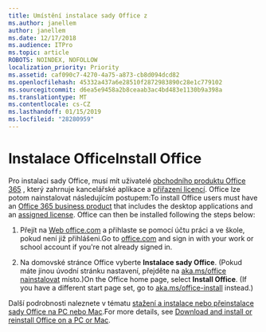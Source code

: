 ```yaml
---
title: Umístění instalace sady Office z
ms.author: janellem
author: janellem
ms.date: 12/17/2018
ms.audience: ITPro
ms.topic: article
ROBOTS: NOINDEX, NOFOLLOW
localization_priority: Priority
ms.assetid: caf090c7-4270-4a75-a873-cb8d094dcd82
ms.openlocfilehash: 45332a437a6e28510f2872983890c28e1c779102
ms.sourcegitcommit: d6ea5e9458a2b8ceaab3ac4bd483e1130b9a398a
ms.translationtype: MT
ms.contentlocale: cs-CZ
ms.lasthandoff: 01/15/2019
ms.locfileid: "28280959"
---
```

# <a name="install-office"></a><span data-ttu-id="474a6-102">Instalace Office</span><span class="sxs-lookup"><span data-stu-id="474a6-102">Install Office</span></span>

<span data-ttu-id="474a6-p101">Pro instalaci sady Office, musí mít uživatelé [obchodního produktu Office 365](https://support.office.com/article/f8ab5e25-bf3f-4a47-b264-174b1ee925fd.aspx) , který zahrnuje kancelářské aplikace a [přiřazení licencí](https://docs.microsoft.com/office365/admin/subscriptions-and-billing/assign-licenses-to-users). Office lze potom nainstalovat následujícím postupem:</span><span class="sxs-lookup"><span data-stu-id="474a6-p101">To install Office users must have an [Office 365 business product](https://support.office.com/article/f8ab5e25-bf3f-4a47-b264-174b1ee925fd.aspx) that includes the desktop applications and an [assigned license](https://docs.microsoft.com/office365/admin/subscriptions-and-billing/assign-licenses-to-users). Office can then be installed following the steps below:</span></span>
  
1. <span data-ttu-id="474a6-105">Přejít na [Web office.com](https://www.office.com) a přihlaste se pomocí účtu práci a ve škole, pokud není již přihlášeni.</span><span class="sxs-lookup"><span data-stu-id="474a6-105">Go to [office.com](https://www.office.com) and sign in with your work or school account if you're not already signed in.</span></span> 
    
2. <span data-ttu-id="474a6-p102">Na domovské stránce Office vyberte **Instalace sady Office**. (Pokud máte jinou úvodní stránku nastavení, přejděte na [aka.ms/office nainstalovat](https://aka.ms/office-install) místo.)</span><span class="sxs-lookup"><span data-stu-id="474a6-p102">On the Office home page, select **Install Office**. (If you have a different start page set, go to [aka.ms/office-install](https://aka.ms/office-install) instead.)</span></span> 
    
<span data-ttu-id="474a6-108">Další podrobnosti naleznete v tématu [stažení a instalace nebo přeinstalace sady Office na PC nebo Mac](https://support.office.com/article/4414eaaf-0478-48be-9c42-23adc4716658.aspx).</span><span class="sxs-lookup"><span data-stu-id="474a6-108">For more details, see [Download and install or reinstall Office on a PC or Mac](https://support.office.com/article/4414eaaf-0478-48be-9c42-23adc4716658.aspx).</span></span>
  

